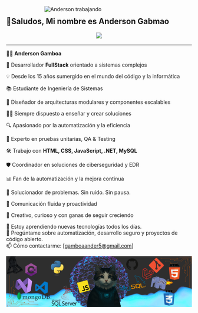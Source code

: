 <!-- IMAGEN GIF A LA DERECHA -->
<img align="right" width="400" src="https://raw.githubusercontent.com/a1neo/a1neo/main/images/imagebannerwoman.gif" alt="Anderson trabajando"/>

## 👋Saludos, Mi nombre es Anderson Gabmao

<p align="center">
  <a href="https://github.com/DenverCoder1/readme-typing-svg">
    <img src="https://readme-typing-svg.herokuapp.com?font=Fira+Code&color=00FFFF&size=22&center=true&vCenter=true&width=1000&lines=Salu2...+bienvenido+a+mi+lado+de+la+red;Yo+soy...+Anderson+Gamboa;FullStack+Developer+y+aprendiz+eterno;Hackear+no+es+romper+....+es+entender;Observo,+Analizo,+Automatizo,+Soluciono;¿Tienes+consultas?+Contáctame.">
 
  </a>
  </br>
</p>


---
🧑‍💻 **Anderson Gamboa**

👾 Desarrollador **FullStack** orientado a sistemas complejos  

💡 Desde los 15 años sumergido en el mundo del código y la informática  

📚 Estudiante de Ingeniería de Sistemas

🧬 Diseñador de arquitecturas modulares y componentes escalables   

👨‍🏫 Siempre dispuesto a enseñar y crear soluciones

🔍 Apasionado por la automatización y la eficiencia

🧪 Experto en pruebas unitarias, QA & Testing   

🛠️ Trabajo con **HTML, CSS, JavaScript, .NET, MySQL**  

🛡️ Coordinador en soluciones de ciberseguridad y EDR 

📊 Fan de la automatización y la mejora continua 

🎯 Solucionador de problemas. Sin ruido. Sin pausa.

💬 Comunicación fluida y proactividad 

🧩 Creativo, curioso y con ganas de seguir creciendo  

🌱 Estoy aprendiendo nuevas tecnologías todos los días.  
💬 Pregúntame sobre automatización, desarrollo seguro y proyectos de código abierto.  
📫 Cómo contactarme: [gamboaander5@gmail.com]
<p align="center">
  <img src="https://raw.githubusercontent.com/a1neo/a1neo/main/images/cucobannergithub.png" alt="Banner de bienvenida" />
</p>
<!--
**a1neo/a1neo** is a ✨ _special_ ✨ repository because its `README.md` (this file) appears on your GitHub profile.

Here are some ideas to get you started:

- 🔭 I’m currently working on ...
- 🌱 I’m currently learning ...
- 👯 I’m looking to collaborate on ...
- 🤔 I’m looking for help with ...
- 💬 Ask me about ...
- 📫 How to reach me: ...
- 😄 Pronouns: ...
- ⚡ Fun fact: ...
-->


